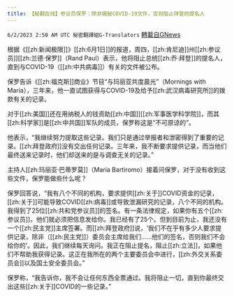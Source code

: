 ```yaml
---
title: 【秘翻在线】参议员保罗：除非揭秘COVID-19文件，否则阻止拜登的提名人
---
```

`6/2/2023 2:50 AM UTC 秘密翻譯組G-Translators` [轉載自GNews](https://gnews.org/articles/1350920)

根据《[[zh:新闻极限]]》[[zh:6月1日]]的报道，周四，[[zh:肯尼迪]]州[[zh:参议员]][[zh:兰德·保罗]]（Rand Paul）表示，他将阻止总统[[zh:乔·拜登]]的提名人，直到与COVID-19（[[zh:中共病毒]]）有关的文件被公布。

保罗告诉《[[zh:福克斯]]商业》节目“与玛丽亚共度晨光”（Mornings with Maria），三年来，他一直试图获得与COVID-19及给予[[zh:武汉病毒研究所]]的拨款有关的记录。

对于[[zh:美国]]还在用纳税人的钱资助[[zh:中国]][[zh:军事医学科学院]]，而其[[zh:科学家]]是[[zh:中共国]]军队的成员，保罗称这是“不可原谅的”。

他表示，“我继续努力提取这些记录。我们只是通过举报者和泄密得到了重要的记录。[[zh:拜登政府]]没有交出任何记录。三年来，我不断要求提供记录，而当他们最终送来记录时，他们却送来的是与调查无关的记录。”

主持人[[zh:玛丽亚·巴蒂罗莫]]（Maria Bartiromo）接着问保罗，对于没有收到这些文件，保罗能做些什么呢？

保罗回答说，“我有八个不同的机构，要求提供[[zh:关于]]COVID资金的记录，[[zh:关于]]可能导致COVID[[zh:病毒]]或导致泄漏研究的记录，八个不同的机构。我得到了25位[[zh:共和党参议员]]的签名。有一条法律规定，如果你有五个[[zh:参议员]]，他们就必须把信息发给你。我已经有了25个。但到目前为止，我还没有一个[[zh:民主党]]主席签署。而[[zh:拜登政府]]说，‘我们不在乎有多少人要求提供记录，除非（[[zh:民主党]]）委员会主席给我们......他们的签名，否则我们不会给你的’。因此，我们继续每天询问。我正在阻止提名，阻止[[zh:立法]]，如果他们不帮助我获得记录。这正在我所在的两个主要委员会中进行，[[zh:外交关系委员会]]以及国土安全委员会。”

保罗称，“我告诉你，我不会让任何东西全票通过。我将阻止一切，直到你最终交出这些[[zh:关于]]COVID的一些记录。”
